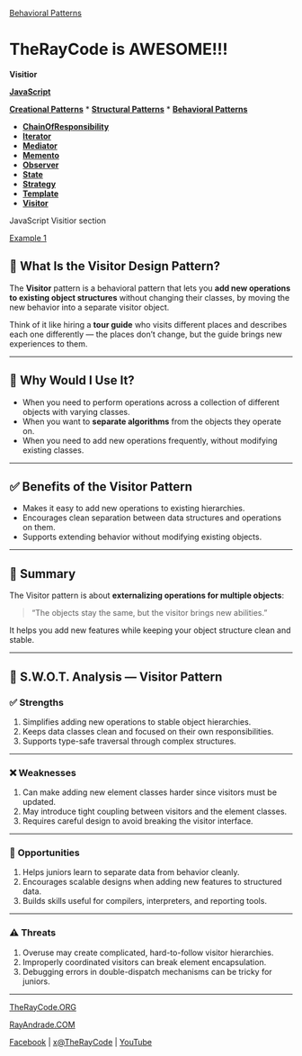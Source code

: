 [Behavioral Patterns](../README.md)

# TheRayCode is AWESOME!!!

**Visitior**

**[JavaScript](../README.md)** 

**[Creational Patterns](../../Creational/README.md)** * **[Structural Patterns](../../Structural/README.md)** * **[Behavioral Patterns](../README.md)**

* **[ChainOfResponsibility](../ChainOfResponsibility/README.md)**
* **[Iterator](../Iterator/README.md)**
* **[Mediator](../Mediator/README.md)**
* **[Memento](../Memento/README.md)**
* **[Observer](../Observer/README.md)**
* **[State](../State/README.md)**
* **[Strategy](../Strategy/README.md)**
* **[Template](../Template/README.md)**
* **[Visitor](../Visitor/README.md)**

JavaScript Visitior section

[Example 1](./Example1/README.md)

## 🧳 What Is the Visitor Design Pattern?

The **Visitor** pattern is a behavioral pattern that lets you **add new operations to existing object structures** without changing their classes, by moving the new behavior into a separate visitor object.

Think of it like hiring a **tour guide** who visits different places and describes each one differently — the places don’t change, but the guide brings new experiences to them.

---

## 🤔 Why Would I Use It?

* When you need to perform operations across a collection of different objects with varying classes.
* When you want to **separate algorithms** from the objects they operate on.
* When you need to add new operations frequently, without modifying existing classes.

---

## ✅ Benefits of the Visitor Pattern

* Makes it easy to add new operations to existing hierarchies.
* Encourages clean separation between data structures and operations on them.
* Supports extending behavior without modifying existing objects.

---

## 🧩 Summary

The Visitor pattern is about **externalizing operations for multiple objects**:

> “The objects stay the same, but the visitor brings new abilities.”

It helps you add new features while keeping your object structure clean and stable.

---

## 🧠 S.W\.O.T. Analysis — Visitor Pattern

### ✅ **Strengths**

1. Simplifies adding new operations to stable object hierarchies.
2. Keeps data classes clean and focused on their own responsibilities.
3. Supports type-safe traversal through complex structures.

---

### ❌ **Weaknesses**

1. Can make adding new element classes harder since visitors must be updated.
2. May introduce tight coupling between visitors and the element classes.
3. Requires careful design to avoid breaking the visitor interface.

---

### 🌱 **Opportunities**

1. Helps juniors learn to separate data from behavior cleanly.
2. Encourages scalable designs when adding new features to structured data.
3. Builds skills useful for compilers, interpreters, and reporting tools.

---

### ⚠️ **Threats**

1. Overuse may create complicated, hard-to-follow visitor hierarchies.
2. Improperly coordinated visitors can break element encapsulation.
3. Debugging errors in double-dispatch mechanisms can be tricky for juniors.

---

[TheRayCode.ORG](https://www.TheRayCode.org)

[RayAndrade.COM](https://www.RayAndrade.com)

[Facebook](https://www.facebook.com/TheRayCode/) | [x@TheRayCode](https://www.x.com/TheRayCode/) | [YouTube](https://www.youtube.com/TheRayCode/)
